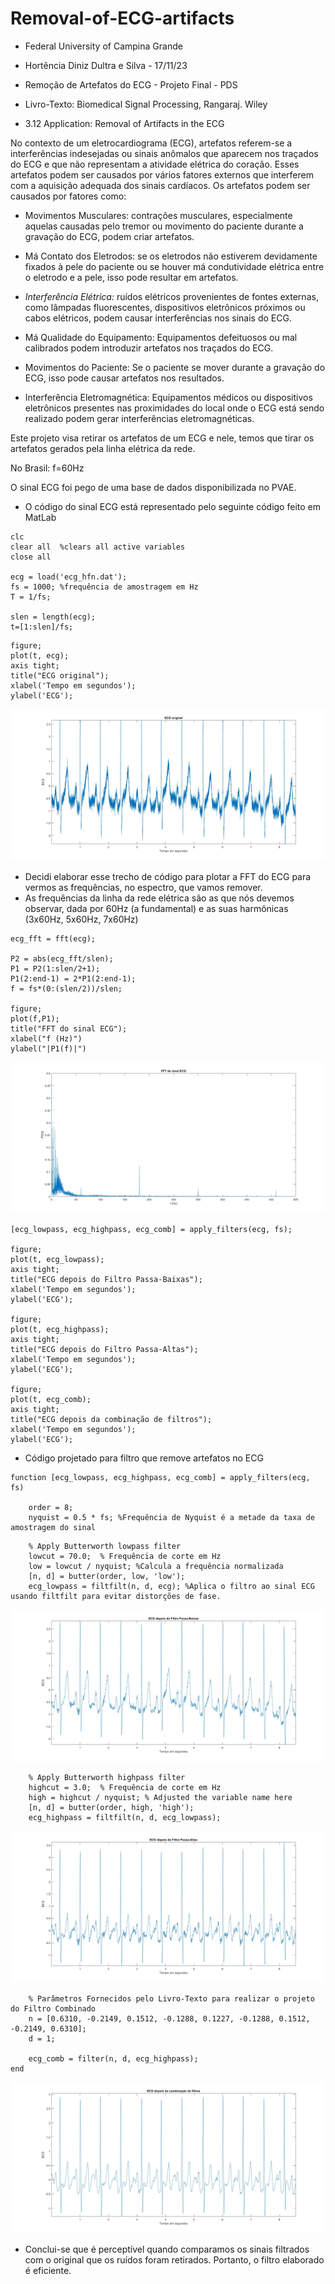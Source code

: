 # Removal-of-ECG-artifacts

* Federal University of Campina Grande

* Hortência Diniz Dultra e Silva - 17/11/23

* Remoção de Artefatos do ECG - Projeto Final - PDS

* Livro-Texto: Biomedical Signal Processing, Rangaraj. Wiley

* 3.12 Application: Removal of Artifacts in the ECG

No contexto de um eletrocardiograma (ECG), artefatos referem-se a interferências indesejadas ou sinais anômalos que aparecem nos traçados do ECG e que não representam a atividade elétrica do coração. Esses artefatos podem ser causados por vários fatores externos que interferem com a aquisição adequada dos sinais cardíacos.
Os artefatos podem ser causados por fatores como:

* Movimentos Musculares: contrações musculares, especialmente aquelas causadas pelo tremor ou movimento do paciente durante a gravação do ECG, podem criar artefatos.

* Má Contato dos Eletrodos: se os eletrodos não estiverem devidamente fixados à pele do paciente ou se houver má condutividade elétrica entre o eletrodo e a pele, isso pode resultar em artefatos.

* *Interferência Elétrica:* ruídos elétricos provenientes de fontes externas, como lâmpadas fluorescentes, dispositivos eletrônicos próximos ou cabos elétricos, podem causar interferências nos sinais do ECG.

* Má Qualidade do Equipamento: Equipamentos defeituosos ou mal calibrados podem introduzir artefatos nos traçados do ECG.

* Movimentos do Paciente: Se o paciente se mover durante a gravação do ECG, isso pode causar artefatos nos resultados.

* Interferência Eletromagnética: Equipamentos médicos ou dispositivos eletrônicos presentes nas proximidades do local onde o ECG está sendo realizado podem gerar interferências eletromagnéticas.

Este projeto visa retirar os artefatos de um ECG e nele, temos que tirar os artefatos gerados pela linha elétrica da rede.

No Brasil: f=60Hz

O sinal ECG foi pego de uma base de dados disponibilizada no PVAE.

* O código do sinal ECG está representado pelo seguinte código feito em MatLab

```
clc
clear all  %clears all active variables
close all 

ecg = load('ecg_hfn.dat');
fs = 1000; %frequência de amostragem em Hz
T = 1/fs;

slen = length(ecg);
t=[1:slen]/fs;

```

```
figure;
plot(t, ecg);
axis tight;
title("ECG original");
xlabel('Tempo em segundos');
ylabel('ECG');
```

![ECG Original](./ECG_ORIGINAL.jpg "Áudio Result")


* Decidi elaborar esse trecho de código para plotar a FFT do ECG para vermos as frequências, no espectro, que vamos remover.
* As frequências da linha da rede elétrica são as que nós devemos observar, dada por 60Hz (a fundamental) e as suas harmônicas (3x60Hz, 5x60Hz, 7x60Hz)
```
ecg_fft = fft(ecg);

P2 = abs(ecg_fft/slen);
P1 = P2(1:slen/2+1);
P1(2:end-1) = 2*P1(2:end-1);
f = fs*(0:(slen/2))/slen;

figure;
plot(f,P1);
title("FFT do sinal ECG");
xlabel("f (Hz)")
ylabel("|P1(f)|")
```

![ECG FFT](./ECG_FFT.jpg "ECG Original")


```
[ecg_lowpass, ecg_highpass, ecg_comb] = apply_filters(ecg, fs);

figure;
plot(t, ecg_lowpass);
axis tight;
title("ECG depois do Filtro Passa-Baixas");
xlabel('Tempo em segundos');
ylabel('ECG');

figure;
plot(t, ecg_highpass);
axis tight;
title("ECG depois do Filtro Passa-Altas");
xlabel('Tempo em segundos');
ylabel('ECG');

figure;
plot(t, ecg_comb);
axis tight;
title("ECG depois da combinação de filtros");
xlabel('Tempo em segundos');
ylabel('ECG');
```


* Código projetado para filtro que remove artefatos no ECG


```
function [ecg_lowpass, ecg_highpass, ecg_comb] = apply_filters(ecg, fs)

    order = 8;
    nyquist = 0.5 * fs; %Frequência de Nyquist é a metade da taxa de amostragem do sinal
```

```
    % Apply Butterworth lowpass filter
    lowcut = 70.0;  % Frequência de corte em Hz
    low = lowcut / nyquist; %Calcula a frequência normalizada
    [n, d] = butter(order, low, 'low');
    ecg_lowpass = filtfilt(n, d, ecg); %Aplica o filtro ao sinal ECG usando filtfilt para evitar distorções de fase.
```

![ECG after Low Pass Filter](./ECG_LOW.jpg "ECG after Low Pass Filter")


```
    % Apply Butterworth highpass filter
    highcut = 3.0;  % Frequência de corte em Hz
    high = highcut / nyquist; % Adjusted the variable name here
    [n, d] = butter(order, high, 'high');
    ecg_highpass = filtfilt(n, d, ecg_lowpass);
```

![ECG after High Pass Filter](./ECG_HIGH.jpg "ECG after High Pass Filter")


```
    % Parâmetros Fornecidos pelo Livro-Texto para realizar o projeto do Filtro Combinado
    n = [0.6310, -0.2149, 0.1512, -0.1288, 0.1227, -0.1288, 0.1512, -0.2149, 0.6310];
    d = 1;

    ecg_comb = filter(n, d, ecg_highpass);
end
```

![ECG after both filters](./ECG_COMB.jpg "ECG after both filters")

* Conclui-se que é perceptível quando comparamos os sinais filtrados com o original que os ruídos foram retirados. Portanto, o filtro elaborado é eficiente. 
